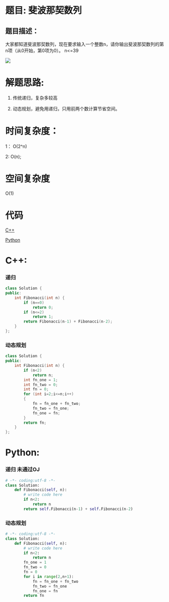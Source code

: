 # 题目: 斐波那契数列

## 题目描述：
大家都知道斐波那契数列，现在要求输入一个整数n，请你输出斐波那契数列的第n项（从0开始，第0项为0）。
n<=39

![](https://cuijiahua.com/wp-content/uploads/2017/11/basis_7_3.jpg)
  
# 解题思路:
  1. 传统递归，复杂多较高
  
  2. 动态规划，避免用递归，只用前两个数计算节省空间。
# 时间复杂度：
1： O(2^n)
 
2:  O(n);
# 空间复杂度
  O(1)
  
# 代码

[C++](./Fibonacci.cpp)

[Python](./Fibonacci.py)

# C++: 
###  递归
```c++
class Solution {
public:
    int Fibonacci(int n) {
        if (n==0)
            return 0;
        if (n<=2)
            return 1;
        return Fibonacci(n-1) + Fibonacci(n-2);
    }
};
```
### 动态规划
```c++
class Solution {
public:
    int Fibonacci(int n) {
        if (n<2)
            return n;
        int fn_one = 1;
        int fn_two = 0;
        int fn = 0;
        for (int i=2;i<=n;i++)
        {
            fn = fn_one + fn_two;
            fn_two = fn_one;
            fn_one = fn;
        }
        return fn;
    }
};
```
# Python:
###  递归 未通过OJ
```python
# -*- coding:utf-8 -*-
class Solution:
    def Fibonacci(self, n):
        # write code here
        if n<2:
            return n
        return self.Fibonacci(n-1) + self.Fibonacci(n-2)
```
### 动态规划
```python
# -*- coding:utf-8 -*-
class Solution:
    def Fibonacci(self, n):
        # write code here
        if n<2:
            return n
        fn_one = 1
        fn_two = 0
        fn = 0
        for i in range(2,n+1):
            fn = fn_one + fn_two
            fn_two = fn_one
            fn_one = fn
        return fn
```

